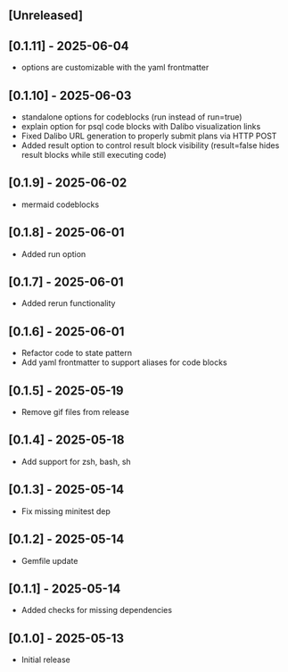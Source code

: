 ## [Unreleased]

## [0.1.11] - 2025-06-04

-   options are customizable with the yaml frontmatter

## [0.1.10] - 2025-06-03

-   standalone options for codeblocks (run instead of run=true)
-   explain option for psql code blocks with Dalibo visualization links
-   Fixed Dalibo URL generation to properly submit plans via HTTP POST
-   Added result option to control result block visibility (result=false hides result blocks while still executing code)

## [0.1.9] - 2025-06-02

-   mermaid codeblocks

## [0.1.8] - 2025-06-01

-   Added run option

## [0.1.7] - 2025-06-01

-   Added rerun functionality

## [0.1.6] - 2025-06-01

-   Refactor code to state pattern
-   Add yaml frontmatter to support aliases for code blocks

## [0.1.5] - 2025-05-19

-   Remove gif files from release

## [0.1.4] - 2025-05-18

-   Add support for zsh, bash, sh

## [0.1.3] - 2025-05-14

-   Fix missing minitest dep

## [0.1.2] - 2025-05-14

-   Gemfile update

## [0.1.1] - 2025-05-14

-   Added checks for missing dependencies

## [0.1.0] - 2025-05-13

-   Initial release
